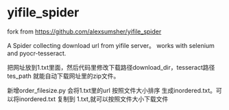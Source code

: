 # yifile_spider
fork from https://github.com/alexsumsher/yifile_spider

A Spider collecting download url from yifile server。 works with selenium and pyocr-tesseract.

把网址放到1.txt里面，然后代码里修改下载路径download_dir，tesseract路径tes_path 就能自动下载网址里的zip文件。

新增order_filesize.py 会将1.txt里的url 按照文件大小排序 生成inordered.txt。可以将inordered.txt 复制到 1.txt,就可以按照文件大小下载文件